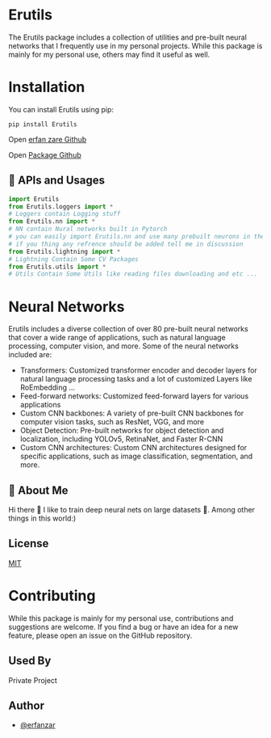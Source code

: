 # Erutils

The Erutils package includes a collection of utilities and pre-built neural networks that I frequently use in my
personal projects. While this package is mainly for my personal use, others may find it useful as well.

# Installation

You can install Erutils using pip:

```shell
pip install Erutils
````

Open [erfan zare Github](https://github.com/erfanzar/)

Open [Package Github](https://github.com/erfanzar/Erutils)

## 🚀 APIs and Usages

```python
import Erutils
from Erutils.loggers import *
# Loggers contain Logging stuff
from Erutils.nn import *
# NN contain Nural networks built in Pytorch
# you can easily import Erutils.nn and use many prebuilt neurons in the project 
# if you thing any refrence should be added tell me in discussion 
from Erutils.lightning import *
# Lightning Contain Some CV Packages
from Erutils.utils import *
# Utils Contain Some Utils like reading files downloading and etc ...
```

# Neural Networks

Erutils includes a diverse collection of over 80 pre-built neural networks that cover a wide range of applications, such
as natural language processing, computer vision, and more. Some of the neural networks included are:

- Transformers: Customized transformer encoder and decoder layers for natural language processing tasks and a lot of
  customized Layers like RoEmbedding ...
- Feed-forward networks: Customized feed-forward layers for various applications
- Custom CNN backbones: A variety of pre-built CNN backbones for computer vision tasks, such as ResNet, VGG, and more
- Object Detection: Pre-built networks for object detection and localization, including YOLOv5, RetinaNet, and Faster
  R-CNN
- Custom CNN architectures: Custom CNN architectures designed for specific applications, such as image classification,
  segmentation, and more.

## 🚀 About Me

Hi there 👋
I like to train deep neural nets on large datasets 🧠.
Among other things in this world:)

## License

[MIT](https://choosealicense.com/licenses/mit/)

# Contributing

While this package is mainly for my personal use, contributions and suggestions are welcome. If you find a bug or have
an idea for a new feature, please open an issue on the GitHub repository.

## Used By

Private Project

## Author

- [@erfanzar](https://www.github.com/erfanzar)